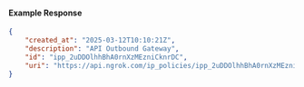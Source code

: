 <!-- Code generated for API Clients. DO NOT EDIT. -->

#### Example Response

```json
{
	"created_at": "2025-03-12T10:10:21Z",
	"description": "API Outbound Gateway",
	"id": "ipp_2uDDOlhhBhA0rnXzMEzniCknrDC",
	"uri": "https://api.ngrok.com/ip_policies/ipp_2uDDOlhhBhA0rnXzMEzniCknrDC"
}
```

